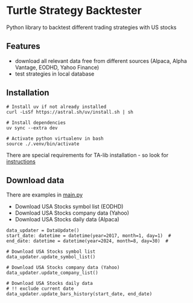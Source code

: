 # Turtle Strategy Backtester
Python library to backtest different trading strategies with US stocks

## Features
- download all relevant data free from different sources (Alpaca, Alpha Vantage, EODHD, Yahoo Finance)
- test strategies in local database

## Installation
```
# Install uv if not already installed
curl -LsSf https://astral.sh/uv/install.sh | sh

# Install dependencies
uv sync --extra dev

# Activate python virtualenv in bash
source ./.venv/bin/activate
```
There are special requirements for TA-lib installation - so look for [instructions](https://github.com/jaaknt/turtle-backtest/blob/main/.github/workflows/build.yml)

## Download data
There are examples in [main.py](https://github.com/jaaknt/turtle-backtest/blob/main/main.py)
- Download USA Stocks symbol list (EODHD)
- Download USA Stocks company data (Yahoo)
- Download USA Stocks daily data (Alpaca)

```
data_updater = DataUpdate()
start_date: datetime = datetime(year=2017, month=1, day=1)  # 
end_date: datetime = datetime(year=2024, month=8, day=30)  # 

# Download USA Stocks symbol list
data_updater.update_symbol_list()

# Download USA Stocks company data (Yahoo)
data_updater.update_company_list()

# Download USA Stocks daily data
# !! exclude current date
data_updater.update_bars_history(start_date, end_date)

```

